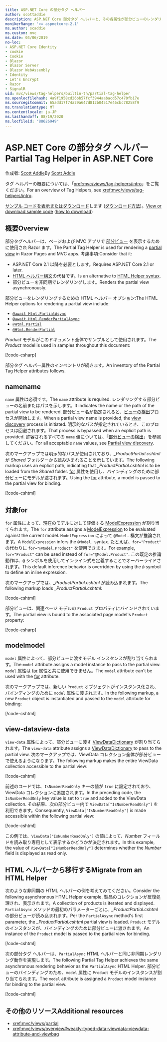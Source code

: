 ```yaml
---
title: ASP.NET Core の部分タグ ヘルパー
author: scottaddie
description: ASP.NET Core 部分タグ ヘルパーと、その各属性が部分ビューのレンダリングにおいて果たす役割について説明します。
monikerRange: '>= aspnetcore-2.1'
ms.author: scaddie
ms.custom: mvc
ms.date: 04/06/2019
no-loc:
- ASP.NET Core Identity
- cookie
- Cookie
- Blazor
- Blazor Server
- Blazor WebAssembly
- Identity
- Let's Encrypt
- Razor
- SignalR
uid: mvc/views/tag-helpers/builtin-th/partial-tag-helper
ms.openlocfilehash: 4a9f1958cd26bb57fcf3944aabacd57c470fb17e
ms.sourcegitcommit: 65add17f74a29a647d812b04517e46cbc78258f9
ms.translationtype: MT
ms.contentlocale: ja-JP
ms.lasthandoff: 08/19/2020
ms.locfileid: "88626949"
---
```

# <a name="partial-tag-helper-in-aspnet-core"></a><span data-ttu-id="10b7e-103">ASP.NET Core の部分タグ ヘルパー</span><span class="sxs-lookup"><span data-stu-id="10b7e-103">Partial Tag Helper in ASP.NET Core</span></span>

<span data-ttu-id="10b7e-104">作成者: [Scott Addie](https://github.com/scottaddie)</span><span class="sxs-lookup"><span data-stu-id="10b7e-104">By [Scott Addie](https://github.com/scottaddie)</span></span>

<span data-ttu-id="10b7e-105">タグ ヘルパーの概要については、「<xref:mvc/views/tag-helpers/intro>」をご覧ください。</span><span class="sxs-lookup"><span data-stu-id="10b7e-105">For an overview of Tag Helpers, see <xref:mvc/views/tag-helpers/intro>.</span></span>

<span data-ttu-id="10b7e-106">[サンプル コードを表示またはダウンロード](https://github.com/dotnet/AspNetCore.Docs/tree/master/aspnetcore/mvc/views/tag-helpers/built-in/samples)します ([ダウンロード方法](xref:index#how-to-download-a-sample))。</span><span class="sxs-lookup"><span data-stu-id="10b7e-106">[View or download sample code](https://github.com/dotnet/AspNetCore.Docs/tree/master/aspnetcore/mvc/views/tag-helpers/built-in/samples) ([how to download](xref:index#how-to-download-a-sample))</span></span>

## <a name="overview"></a><span data-ttu-id="10b7e-107">概要</span><span class="sxs-lookup"><span data-stu-id="10b7e-107">Overview</span></span>

<span data-ttu-id="10b7e-108">部分タグヘルパーは、ページおよび MVC アプリで [部分ビュー](xref:mvc/views/partial) を表示するために使用され Razor ます。</span><span class="sxs-lookup"><span data-stu-id="10b7e-108">The Partial Tag Helper is used for rendering a [partial view](xref:mvc/views/partial) in Razor Pages and MVC apps.</span></span> <span data-ttu-id="10b7e-109">考慮事項:</span><span class="sxs-lookup"><span data-stu-id="10b7e-109">Consider that it:</span></span>

* <span data-ttu-id="10b7e-110">ASP.NET Core 2.1 以降を必要とします。</span><span class="sxs-lookup"><span data-stu-id="10b7e-110">Requires ASP.NET Core 2.1 or later.</span></span>
* <span data-ttu-id="10b7e-111">[HTML ヘルパー構文](xref:mvc/views/partial#reference-a-partial-view)の代替です。</span><span class="sxs-lookup"><span data-stu-id="10b7e-111">Is an alternative to [HTML Helper syntax](xref:mvc/views/partial#reference-a-partial-view).</span></span>
* <span data-ttu-id="10b7e-112">部分ビューを非同期でレンダリングします。</span><span class="sxs-lookup"><span data-stu-id="10b7e-112">Renders the partial view asynchronously.</span></span>

<span data-ttu-id="10b7e-113">部分ビューをレンダリングするための HTML ヘルパー オプション:</span><span class="sxs-lookup"><span data-stu-id="10b7e-113">The HTML Helper options for rendering a partial view include:</span></span>

* [`@await Html.PartialAsync`](/dotnet/api/microsoft.aspnetcore.mvc.rendering.htmlhelperpartialextensions.partialasync)
* [`@await Html.RenderPartialAsync`](/dotnet/api/microsoft.aspnetcore.mvc.rendering.htmlhelperpartialextensions.renderpartialasync)
* [`@Html.Partial`](/dotnet/api/microsoft.aspnetcore.mvc.rendering.htmlhelperpartialextensions.partial)
* [`@Html.RenderPartial`](/dotnet/api/microsoft.aspnetcore.mvc.rendering.htmlhelperpartialextensions.renderpartial)

<span data-ttu-id="10b7e-114">*Product* モデルがこのドキュメント全体でサンプルとして使用されます。</span><span class="sxs-lookup"><span data-stu-id="10b7e-114">The *Product* model is used in samples throughout this document:</span></span>

[!code-csharp[](samples/TagHelpersBuiltIn/Models/Product.cs)]

<span data-ttu-id="10b7e-115">部分タグ ヘルパー属性のインベントリが続きます。</span><span class="sxs-lookup"><span data-stu-id="10b7e-115">An inventory of the Partial Tag Helper attributes follows.</span></span>

## <a name="name"></a><span data-ttu-id="10b7e-116">name</span><span class="sxs-lookup"><span data-stu-id="10b7e-116">name</span></span>

<span data-ttu-id="10b7e-117">`name` 属性は必須です。</span><span class="sxs-lookup"><span data-stu-id="10b7e-117">The `name` attribute is required.</span></span> <span data-ttu-id="10b7e-118">レンダリングする部分ビューの名前またはパスを示します。</span><span class="sxs-lookup"><span data-stu-id="10b7e-118">It indicates the name or the path of the partial view to be rendered.</span></span> <span data-ttu-id="10b7e-119">部分ビュー名が指定されると、[ビューの検出](xref:mvc/views/overview#view-discovery)プロセスが開始します。</span><span class="sxs-lookup"><span data-stu-id="10b7e-119">When a partial view name is provided, the [view discovery](xref:mvc/views/overview#view-discovery) process is initiated.</span></span> <span data-ttu-id="10b7e-120">明示的なパスが指定されているとき、このプロセスは回避されます。</span><span class="sxs-lookup"><span data-stu-id="10b7e-120">That process is bypassed when an explicit path is provided.</span></span> <span data-ttu-id="10b7e-121">許容されるすべての `name` 値については、「[部分ビューの検出](xref:mvc/views/partial#partial-view-discovery)」を参照してください。</span><span class="sxs-lookup"><span data-stu-id="10b7e-121">For all acceptable `name` values, see [Partial view discovery](xref:mvc/views/partial#partial-view-discovery).</span></span>

<span data-ttu-id="10b7e-122">次のマークアップでは明示的なパスが使用されており、*_ProductPartial.cshtml* が *Shared* フォルダーから読み込まれることを示しています。</span><span class="sxs-lookup"><span data-stu-id="10b7e-122">The following markup uses an explicit path, indicating that *_ProductPartial.cshtml* is to be loaded from the *Shared* folder.</span></span> <span data-ttu-id="10b7e-123">[for](#for) 属性を使用し、バインディングのために部分ビューにモデルが渡されます。</span><span class="sxs-lookup"><span data-stu-id="10b7e-123">Using the [for](#for) attribute, a model is passed to the partial view for binding.</span></span>

[!code-cshtml[](samples/TagHelpersBuiltIn/Pages/Product.cshtml?name=snippet_Name)]

## <a name="for"></a><span data-ttu-id="10b7e-124">対象</span><span class="sxs-lookup"><span data-stu-id="10b7e-124">for</span></span>

<span data-ttu-id="10b7e-125">`for` 属性によって、現在のモデルに対して評価する [ModelExpression](/dotnet/api/microsoft.aspnetcore.mvc.viewfeatures.modelexpression) が割り当てられます。</span><span class="sxs-lookup"><span data-stu-id="10b7e-125">The `for` attribute assigns a [ModelExpression](/dotnet/api/microsoft.aspnetcore.mvc.viewfeatures.modelexpression) to be evaluated against the current model.</span></span> <span data-ttu-id="10b7e-126">`ModelExpression` によって `@Model.` 構文が推論されます。</span><span class="sxs-lookup"><span data-stu-id="10b7e-126">A `ModelExpression` infers the `@Model.` syntax.</span></span> <span data-ttu-id="10b7e-127">たとえば、`for="Product"` の代わりに `for="@Model.Product"` を使用できます。</span><span class="sxs-lookup"><span data-stu-id="10b7e-127">For example, `for="Product"` can be used instead of `for="@Model.Product"`.</span></span> <span data-ttu-id="10b7e-128">この既定の推論動作は、`@` シンボルを使用してインライン式を定義することでオーバーライドされます。</span><span class="sxs-lookup"><span data-stu-id="10b7e-128">This default inference behavior is overridden by using the `@` symbol to define an inline expression.</span></span>

<span data-ttu-id="10b7e-129">次のマークアップでは、*_ProductPartial.cshtml* が読み込まれます。</span><span class="sxs-lookup"><span data-stu-id="10b7e-129">The following markup loads *_ProductPartial.cshtml*:</span></span>

[!code-cshtml[](samples/TagHelpersBuiltIn/Pages/Product.cshtml?name=snippet_For)]

<span data-ttu-id="10b7e-130">部分ビューは、関連ページ モデルの `Product` プロパティにバインドされています。</span><span class="sxs-lookup"><span data-stu-id="10b7e-130">The partial view is bound to the associated page model's `Product` property:</span></span>

[!code-csharp[](samples/TagHelpersBuiltIn/Pages/Product.cshtml.cs?highlight=8)]

## <a name="model"></a><span data-ttu-id="10b7e-131">model</span><span class="sxs-lookup"><span data-stu-id="10b7e-131">model</span></span>

<span data-ttu-id="10b7e-132">`model` 属性によって、部分ビューに渡すモデル インスタンスが割り当てられます。</span><span class="sxs-lookup"><span data-stu-id="10b7e-132">The `model` attribute assigns a model instance to pass to the partial view.</span></span> <span data-ttu-id="10b7e-133">`model` 属性は [for](#for) 属性と共に使用できません。</span><span class="sxs-lookup"><span data-stu-id="10b7e-133">The `model` attribute can't be used with the [for](#for) attribute.</span></span>

<span data-ttu-id="10b7e-134">次のマークアップでは、新しい `Product` オブジェクトがインスタンス化され、バインディングのために `model` 属性に渡されます。</span><span class="sxs-lookup"><span data-stu-id="10b7e-134">In the following markup, a new `Product` object is instantiated and passed to the `model` attribute for binding:</span></span>

[!code-cshtml[](samples/TagHelpersBuiltIn/Pages/Product.cshtml?name=snippet_Model)]

## <a name="view-data"></a><span data-ttu-id="10b7e-135">view-data</span><span class="sxs-lookup"><span data-stu-id="10b7e-135">view-data</span></span>

<span data-ttu-id="10b7e-136">`view-data` 属性によって、部分ビューに渡す [ViewDataDictionary](/dotnet/api/microsoft.aspnetcore.mvc.viewfeatures.viewdatadictionary) が割り当てられます。</span><span class="sxs-lookup"><span data-stu-id="10b7e-136">The `view-data` attribute assigns a [ViewDataDictionary](/dotnet/api/microsoft.aspnetcore.mvc.viewfeatures.viewdatadictionary) to pass to the partial view.</span></span> <span data-ttu-id="10b7e-137">次のマークアップでは、ViewData コレクション全体が部分ビューで使えるようになります。</span><span class="sxs-lookup"><span data-stu-id="10b7e-137">The following markup makes the entire ViewData collection accessible to the partial view:</span></span>

[!code-cshtml[](samples/TagHelpersBuiltIn/Pages/Product.cshtml?name=snippet_ViewData&highlight=5-)]

<span data-ttu-id="10b7e-138">前述のコードでは、`IsNumberReadOnly` キーの値が `true` に設定されており、ViewData コレクションに追加されます。</span><span class="sxs-lookup"><span data-stu-id="10b7e-138">In the preceding code, the `IsNumberReadOnly` key value is set to `true` and added to the ViewData collection.</span></span> <span data-ttu-id="10b7e-139">その結果、次の部分ビュー内で `ViewData["IsNumberReadOnly"]` を利用できます。</span><span class="sxs-lookup"><span data-stu-id="10b7e-139">Consequently, `ViewData["IsNumberReadOnly"]` is made accessible within the following partial view:</span></span>

[!code-cshtml[](samples/TagHelpersBuiltIn/Pages/Shared/_ProductViewDataPartial.cshtml?highlight=5)]

<span data-ttu-id="10b7e-140">この例では、`ViewData["IsNumberReadOnly"]` の値によって、*Number* フィールドを読み取り専用として表示するかどうかが決定されます。</span><span class="sxs-lookup"><span data-stu-id="10b7e-140">In this example, the value of `ViewData["IsNumberReadOnly"]` determines whether the *Number* field is displayed as read only.</span></span>

## <a name="migrate-from-an-html-helper"></a><span data-ttu-id="10b7e-141">HTML ヘルパーから移行する</span><span class="sxs-lookup"><span data-stu-id="10b7e-141">Migrate from an HTML Helper</span></span>

<span data-ttu-id="10b7e-142">次のような非同期の HTML ヘルパーの例を考えてみてください。</span><span class="sxs-lookup"><span data-stu-id="10b7e-142">Consider the following asynchronous HTML Helper example.</span></span> <span data-ttu-id="10b7e-143">製品のコレクションが反復処理され、表示されます。</span><span class="sxs-lookup"><span data-stu-id="10b7e-143">A collection of products is iterated and displayed.</span></span> <span data-ttu-id="10b7e-144">`PartialAsync` メソッドの最初のパラメーターごとに、*_ProductPartial.cshtml* の部分ビューが読み込まれます。</span><span class="sxs-lookup"><span data-stu-id="10b7e-144">Per the `PartialAsync` method's first parameter, the *_ProductPartial.cshtml* partial view is loaded.</span></span> <span data-ttu-id="10b7e-145">`Product` モデルのインスタンスが、バインディングのために部分ビューに渡されます。</span><span class="sxs-lookup"><span data-stu-id="10b7e-145">An instance of the `Product` model is passed to the partial view for binding.</span></span>

[!code-cshtml[](samples/TagHelpersBuiltIn/Pages/Products.cshtml?name=snippet_HtmlHelper&highlight=3)]

<span data-ttu-id="10b7e-146">次の部分タグ ヘルパーは、`PartialAsync` HTML ヘルパーと同じ非同期レンダリング動作を実現します。</span><span class="sxs-lookup"><span data-stu-id="10b7e-146">The following Partial Tag Helper achieves the same asynchronous rendering behavior as the `PartialAsync` HTML Helper.</span></span> <span data-ttu-id="10b7e-147">部分ビューのバインディングのため、`model` 属性に `Product` モデルのインスタンスが割り当てられます。</span><span class="sxs-lookup"><span data-stu-id="10b7e-147">The `model` attribute is assigned a `Product` model instance for binding to the partial view.</span></span>

[!code-cshtml[](samples/TagHelpersBuiltIn/Pages/Products.cshtml?name=snippet_TagHelper&highlight=3)]

## <a name="additional-resources"></a><span data-ttu-id="10b7e-148">その他のリソース</span><span class="sxs-lookup"><span data-stu-id="10b7e-148">Additional resources</span></span>

* <xref:mvc/views/partial>
* <xref:mvc/views/overview#weakly-typed-data-viewdata-viewdata-attribute-and-viewbag>
